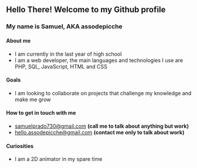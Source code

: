 ## Hello There! Welcome to my Github profile
### My name is Samuel, AKA assodepicche

#### About me
- I am currently in the last year of high school
- I am a web developer, the main languages and technologies I use are PHP, SQL, JavaScript, HTML and CSS

#### Goals
- I am looking to collaborate on projects that challenge my knowledge and make me grow

#### How to get in touch with me
- samuelprado730@gmail.com **(call me to talk about anything but work)**
- hello.assodepicche@gmail.com **(contact me only to talk about work)**

#### Curiosities
- I am a 2D animator in my spare time
